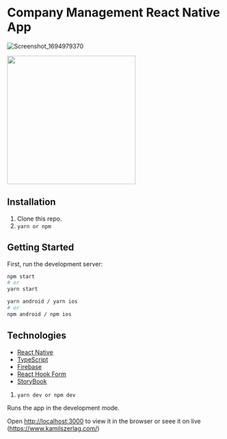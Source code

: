 # Company Management React Native App

![Screenshot_1694979370](https://github.com/val089/company-management/assets/30775271/22d2ccab-6f9a-43ef-ab63-9bab772a91b2)

<img src="https://github.com/val089/company-management/assets/30775271/6dc55ffb-4f57-46cc-9b1b-a7e1122c18ee" width=300 />


## Installation

1. Clone this repo.
2. `yarn or npm`

## Getting Started

First, run the development server:

```bash
npm start
# or
yarn start
```

```bash
yarn android / yarn ios
# or
npm android / npm ios
```

## Technologies

- [React Native](https://reactnative.dev/)
- [TypeScript](https://www.typescriptlang.org/)
- [Firebase](https://firebase.google.com/?gad=1&gclid=Cj0KCQjwx5qoBhDyARIsAPbMagDbJAXg88TFjWpSklXu9J4J5-Rt7Tk1-IcB9pQqBr5UCrhglnTs_sgaAnQCEALw_wcB&gclsrc=aw.ds)
- [React Hook Form](https://react-hook-form.com/)
- [StoryBook](https://storybook.js.org/)


1. `yarn dev or npm dev`

Runs the app in the development mode.

Open [http://localhost:3000](http://localhost:3000) to view it in the browser or seee it
on live (https://www.kamilszerlag.com/)
